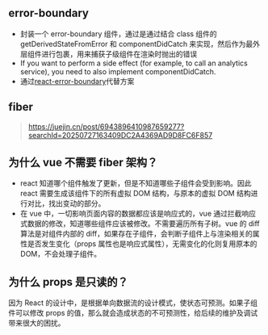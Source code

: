 ## error-boundary

- 封装一个 error-boundary 组件，通过是通过结合 class 组件的 getDerivedStateFromError 和 componentDidCatch 来实现，然后作为最外层组件进行包裹，用来捕获子级组件在渲染时抛出的错误
- If you want to perform a side effect (for example, to call an analytics service), you need to also implement componentDidCatch.
- 通过[react-error-boundary](https://github.com/bvaughn/react-error-boundary)代替方案

## fiber

> https://juejin.cn/post/6943896410987659277?searchId=20250727163409DC2A4369AD9D8FC6F857

## 为什么 vue 不需要 fiber 架构？

- react 知道哪个组件触发了更新，但是不知道哪些子组件会受到影响。因此 react 需要生成该组件下的所有虚拟 DOM 结构，与原本的虚拟 DOM 结构进行对比，找出变动的部分。
- 在 vue 中，一切影响页面内容的数据都应该是响应式的，vue 通过拦截响应式数据的修改，知道哪些组件应该被修改。不需要遍历所有子树。vue 的 diff 算法是对组件内部的 diff，如果存在子组件，会判断子组件上与渲染相关的属性是否发生变化（props 属性也是响应式属性），无需变化的化则复用原本的 DOM，不会处理子组件。

## 为什么 props 是只读的？

因为 React 的设计中，是根据单向数据流的设计模式，使状态可预测。如果子组件可以修改 props 的值，那么就会造成状态的不可预测性，给后续的维护及调试带来很大的困扰。
